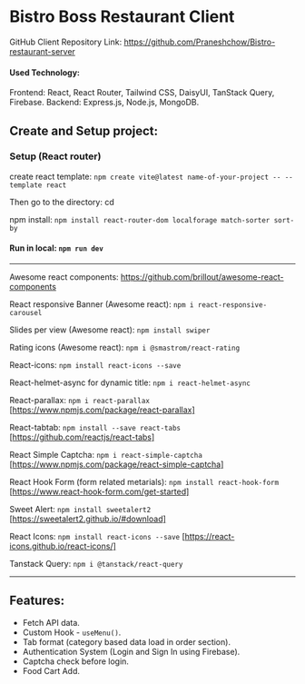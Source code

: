 # Bistro Boss Restaurant Client

GitHub Client Repository Link: https://github.com/Praneshchow/Bistro-restaurant-server

#### Used Technology:
Frontend: React, React Router, Tailwind CSS, DaisyUI, TanStack Query, Firebase.
Backend: Express.js, Node.js, MongoDB.

## Create and Setup project:

### Setup (React router)

create react template: `npm create vite@latest name-of-your-project -- --template react`

Then go to the directory: cd <your new project directory>

npm install: `npm install react-router-dom localforage match-sorter sort-by`

#### Run in local: `npm run dev` 

<hr>

Awesome react components: https://github.com/brillout/awesome-react-components

React responsive Banner (Awesome react): `npm i react-responsive-carousel`

Slides per view (Awesome react): `npm install swiper`

Rating icons (Awesome react): `npm i @smastrom/react-rating`

React-icons: `npm install react-icons --save`

React-helmet-async for dynamic title: `npm i react-helmet-async`

React-parallax: `npm i react-parallax`    [https://www.npmjs.com/package/react-parallax]

React-tabtab: `npm install --save react-tabs`    [https://github.com/reactjs/react-tabs]

React Simple Captcha:  `npm i react-simple-captcha`   [https://www.npmjs.com/package/react-simple-captcha]

React Hook Form (form related metarials): `npm install react-hook-form`   [https://www.react-hook-form.com/get-started]

Sweet Alert: `npm install sweetalert2`   [https://sweetalert2.github.io/#download]

React Icons: `npm install react-icons --save`     [https://react-icons.github.io/react-icons/]

Tanstack Query: `npm i @tanstack/react-query`


<hr>

Features:
----------------------------

* Fetch API data. 
* Custom Hook - `useMenu()`. 
* Tab format (category based data load in order section). 
* Authentication System (Login and Sign In using Firebase). 
* Captcha check before login. 
* Food Cart Add. 

